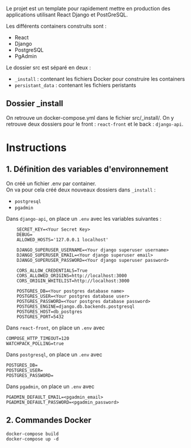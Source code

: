 Le projet est un template pour rapidement mettre en production des applications utilisant React Django et PostGreSQL.

Les différents containers construits sont :

- React
- Django
- PostgreSQL
- PgAdmin

Le dossier src est séparé en deux :
- `_install` : contenant les fichiers Docker pour construire les containers
- `persistant_data` : contenant les fichiers peristants

## Dossier _install
On retrouve un docker-compose.yml dans le fichier src/_install/.
On y retrouve deux dossiers pour le front : `react-front` et le back : `django-api`.

# Instructions

## 1. Définition des variables d'environnement

On créé un fichier .env par container.  
On va pour cela créé deux nouveaux dossiers dans `_install` :
- `postgresql`
- `pgadmin`

Dans `django-api`, on place un `.env` avec les variables suivantes :
```
    SECRET_KEY=<Your Secret Key>
    DEBUG=
    ALLOWED_HOSTS='127.0.0.1 localhost'
    
    DJANGO_SUPERUSER_USERNAME=<Your django superuser username>
    DJANGO_SUPERUSER_EMAIL=<Your django superuser email>
    DJANGO_SUPERUSER_PASSWORD=<Your django superuser password>
    
    CORS_ALLOW_CREDENTIALS=True
    CORS_ALLOWED_ORIGINS=http://localhost:3000
    CORS_ORIGIN_WHITELIST=http://localhost:3000
    
    POSTGRES_DB=<Your postgres database name>
    POSTGRES_USER=<Your postgres database user>
    POSTGRES_PASSWORD=<Your postgres database password>
    POSTGRES_ENGINE=django.db.backends.postgresql
    POSTGRES_HOST=db_postgres
    POSTGRES_PORT=5432
```

Dans `react-front`, on place un `.env` avec
```
COMPOSE_HTTP_TIMEOUT=120
WATCHPACK_POLLING=true
```

Dans `postgresql`, on place un `.env` avec
```
POSTGRES_DB=
POSTGRES_USER=
POSTGRES_PASSWORD=
```

Dans `pgadmin`, on place un `.env` avec
```
PGADMIN_DEFAULT_EMAIL=<pgadmin_email>
PGADMIN_DEFAULT_PASSWORD=<pgadmin_password>
```

## 2. Commandes Docker

`docker-compose build`  
`docker-compose up -d`
